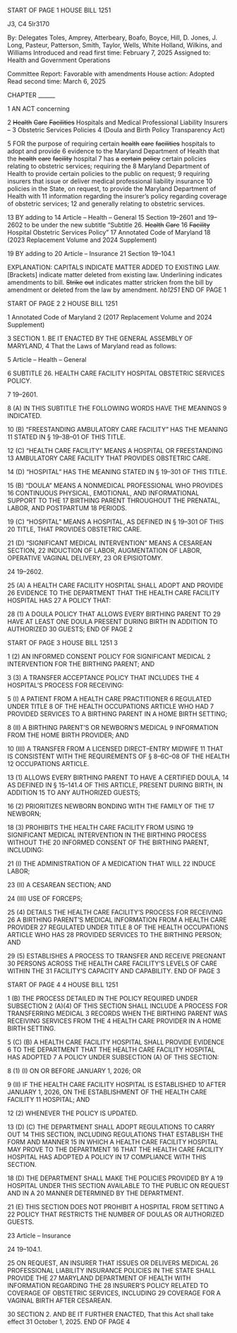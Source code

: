 START OF PAGE 1
HOUSE BILL 1251

J3, C4 5lr3170

By: Delegates Toles, Amprey, Atterbeary, Boafo, Boyce, Hill, D. Jones, J. Long,
Pasteur, Patterson, Smith, Taylor, Wells, White Holland, Wilkins, and
Williams
Introduced and read first time: February 7, 2025
Assigned to: Health and Government Operations

Committee Report: Favorable with amendments
House action: Adopted
Read second time: March 6, 2025

CHAPTER ______

1 AN ACT concerning

2 ~~Health~~ ~~Care~~ ~~Facilities~~ Hospitals and Medical Professional Liability Insurers –
3 Obstetric Services Policies
4 (Doula and Birth Policy Transparency Act)

5 FOR the purpose of requiring certain ~~health~~ ~~care~~ ~~facilities~~ hospitals to adopt and provide
6 evidence to the Maryland Department of Health that the ~~health~~ ~~care~~ ~~facility~~ hospital
7 has ~~a~~ ~~certain~~ ~~policy~~ certain policies relating to obstetric services; requiring the
8 Maryland Department of Health to provide certain policies to the public on request;
9 requiring insurers that issue or deliver medical professional liability insurance
10 policies in the State, on request, to provide the Maryland Department of Health with
11 information regarding the insurer’s policy regarding coverage of obstetric services;
12 and generally relating to obstetric services.

13 BY adding to
14 Article – Health – General
15 Section 19–2601 and 19–2602 to be under the new subtitle “Subtitle 26. ~~Health~~ ~~Care~~
16 ~~Facility~~ Hospital Obstetric Services Policy”
17 Annotated Code of Maryland
18 (2023 Replacement Volume and 2024 Supplement)

19 BY adding to
20 Article – Insurance
21 Section 19–104.1

EXPLANATION: CAPITALS INDICATE MATTER ADDED TO EXISTING LAW.
[Brackets] indicate matter deleted from existing law.
Underlining indicates amendments to bill.
~~Strike~~ ~~out~~ indicates matter stricken from the bill by amendment or deleted from the law by
amendment. *hb1251*
END OF PAGE 1

START OF PAGE 2
2 HOUSE BILL 1251

1 Annotated Code of Maryland
2 (2017 Replacement Volume and 2024 Supplement)

3 SECTION 1. BE IT ENACTED BY THE GENERAL ASSEMBLY OF MARYLAND,
4 That the Laws of Maryland read as follows:

5 Article – Health – General

6 SUBTITLE 26. HEALTH CARE FACILITY HOSPITAL OBSTETRIC SERVICES POLICY.

7 19–2601.

8 (A) IN THIS SUBTITLE THE FOLLOWING WORDS HAVE THE MEANINGS
9 INDICATED.

10 (B) “FREESTANDING AMBULATORY CARE FACILITY” HAS THE MEANING
11 STATED IN § 19–3B–01 OF THIS TITLE.

12 (C) “HEALTH CARE FACILITY” MEANS A HOSPITAL OR FREESTANDING
13 AMBULATORY CARE FACILITY THAT PROVIDES OBSTETRIC CARE.

14 (D) “HOSPITAL” HAS THE MEANING STATED IN § 19–301 OF THIS TITLE.

15 (B) “DOULA” MEANS A NONMEDICAL PROFESSIONAL WHO PROVIDES
16 CONTINUOUS PHYSICAL, EMOTIONAL, AND INFORMATIONAL SUPPORT TO THE
17 BIRTHING PARENT THROUGHOUT THE PRENATAL, LABOR, AND POSTPARTUM
18 PERIODS.

19 (C) “HOSPITAL” MEANS A HOSPITAL, AS DEFINED IN § 19–301 OF THIS
20 TITLE, THAT PROVIDES OBSTETRIC CARE.

21 (D) “SIGNIFICANT MEDICAL INTERVENTION” MEANS A CESAREAN SECTION,
22 INDUCTION OF LABOR, AUGMENTATION OF LABOR, OPERATIVE VAGINAL DELIVERY,
23 OR EPISIOTOMY.

24 19–2602.

25 (A) A HEALTH CARE FACILITY HOSPITAL SHALL ADOPT AND PROVIDE
26 EVIDENCE TO THE DEPARTMENT THAT THE HEALTH CARE FACILITY HOSPITAL HAS
27 A POLICY THAT:

28 (1) A DOULA POLICY THAT ALLOWS EVERY BIRTHING PARENT TO
29 HAVE AT LEAST ONE DOULA PRESENT DURING BIRTH IN ADDITION TO AUTHORIZED
30 GUESTS;
END OF PAGE 2

START OF PAGE 3
HOUSE BILL 1251 3

1 (2) AN INFORMED CONSENT POLICY FOR SIGNIFICANT MEDICAL
2 INTERVENTION FOR THE BIRTHING PARENT; AND

3 (3) A TRANSFER ACCEPTANCE POLICY THAT INCLUDES THE
4 HOSPITAL’S PROCESS FOR RECEIVING:

5 (I) A PATIENT FROM A HEALTH CARE PRACTITIONER
6 REGULATED UNDER TITLE 8 OF THE HEALTH OCCUPATIONS ARTICLE WHO HAD
7 PROVIDED SERVICES TO A BIRTHING PARENT IN A HOME BIRTH SETTING;

8 (II) A BIRTHING PARENT’S OR NEWBORN’S MEDICAL
9 INFORMATION FROM THE HOME BIRTH PROVIDER; AND

10 (III) A TRANSFER FROM A LICENSED DIRECT–ENTRY MIDWIFE
11 THAT IS CONSISTENT WITH THE REQUIREMENTS OF § 8–6C–08 OF THE HEALTH
12 OCCUPATIONS ARTICLE.

13 (1) ALLOWS EVERY BIRTHING PARENT TO HAVE A CERTIFIED DOULA,
14 AS DEFINED IN § 15–141.4 OF THIS ARTICLE, PRESENT DURING BIRTH, IN ADDITION
15 TO ANY AUTHORIZED GUESTS;

16 (2) PRIORITIZES NEWBORN BONDING WITH THE FAMILY OF THE
17 NEWBORN;

18 (3) PROHIBITS THE HEALTH CARE FACILITY FROM USING
19 SIGNIFICANT MEDICAL INTERVENTION IN THE BIRTHING PROCESS WITHOUT THE
20 INFORMED CONSENT OF THE BIRTHING PARENT, INCLUDING:

21 (I) THE ADMINISTRATION OF A MEDICATION THAT WILL
22 INDUCE LABOR;

23 (II) A CESAREAN SECTION; AND

24 (III) USE OF FORCEPS;

25 (4) DETAILS THE HEALTH CARE FACILITY’S PROCESS FOR RECEIVING
26 A BIRTHING PARENT’S MEDICAL INFORMATION FROM A HEALTH CARE PROVIDER
27 REGULATED UNDER TITLE 8 OF THE HEALTH OCCUPATIONS ARTICLE WHO HAS
28 PROVIDED SERVICES TO THE BIRTHING PERSON; AND

29 (5) ESTABLISHES A PROCESS TO TRANSFER AND RECEIVE PREGNANT
30 PERSONS ACROSS THE HEALTH CARE FACILITY’S LEVELS OF CARE WITHIN THE
31 FACILITY’S CAPACITY AND CAPABILITY.
END OF PAGE 3

START OF PAGE 4
4 HOUSE BILL 1251

1 (B) THE PROCESS DETAILED IN THE POLICY REQUIRED UNDER SUBSECTION
2 (A)(4) OF THIS SECTION SHALL INCLUDE A PROCESS FOR TRANSFERRING MEDICAL
3 RECORDS WHEN THE BIRTHING PARENT WAS RECEIVING SERVICES FROM THE
4 HEALTH CARE PROVIDER IN A HOME BIRTH SETTING.

5 (C) (B) A HEALTH CARE FACILITY HOSPITAL SHALL PROVIDE EVIDENCE
6 TO THE DEPARTMENT THAT THE HEALTH CARE FACILITY HOSPITAL HAS ADOPTED
7 A POLICY UNDER SUBSECTION (A) OF THIS SECTION:

8 (1) (I) ON OR BEFORE JANUARY 1, 2026; OR

9 (II) IF THE HEALTH CARE FACILITY HOSPITAL IS ESTABLISHED
10 AFTER JANUARY 1, 2026, ON THE ESTABLISHMENT OF THE HEALTH CARE FACILITY
11 HOSPITAL; AND

12 (2) WHENEVER THE POLICY IS UPDATED.

13 (D) (C) THE DEPARTMENT SHALL ADOPT REGULATIONS TO CARRY OUT
14 THIS SECTION, INCLUDING REGULATIONS THAT ESTABLISH THE FORM AND MANNER
15 IN WHICH A HEALTH CARE FACILITY HOSPITAL MAY PROVE TO THE DEPARTMENT
16 THAT THE HEALTH CARE FACILITY HOSPITAL HAS ADOPTED A POLICY IN
17 COMPLIANCE WITH THIS SECTION.

18 (D) THE DEPARTMENT SHALL MAKE THE POLICIES PROVIDED BY A
19 HOSPITAL UNDER THIS SECTION AVAILABLE TO THE PUBLIC ON REQUEST AND IN A
20 MANNER DETERMINED BY THE DEPARTMENT.

21 (E) THIS SECTION DOES NOT PROHIBIT A HOSPITAL FROM SETTING A
22 POLICY THAT RESTRICTS THE NUMBER OF DOULAS OR AUTHORIZED GUESTS.

23 Article – Insurance

24 19–104.1.

25 ON REQUEST, AN INSURER THAT ISSUES OR DELIVERS MEDICAL
26 PROFESSIONAL LIABILITY INSURANCE POLICIES IN THE STATE SHALL PROVIDE THE
27 MARYLAND DEPARTMENT OF HEALTH WITH INFORMATION REGARDING THE
28 INSURER’S POLICY RELATED TO COVERAGE OF OBSTETRIC SERVICES, INCLUDING
29 COVERAGE FOR A VAGINAL BIRTH AFTER CESAREAN.

30 SECTION 2. AND BE IT FURTHER ENACTED, That this Act shall take effect
31 October 1, 2025.
END OF PAGE 4
